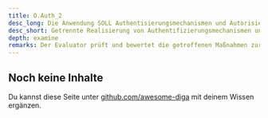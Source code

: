 ```yaml
---
title: O.Auth_2
desc_long: Die Anwendung SOLL Authentisierungsmechanismen und Autorisierungsfunktionen separat realisieren. Sind für die Anwendung verschiedene Rollen notwendig, MUSS eine Autorisierung bei jedem Datenzugriff separat realisiert werden.
desc_short: Getrennte Realisierung von Authentifizierungsmechanismen und Autorisierungsfunktionen.
depth: examine
remarks: Der Evaluator prüft und bewertet die getroffenen Maßnahmen zur Trennung von Autorisierungs- und Authentifizierungsmechanismen. Sollte keine Trennung der Mechanismen vorgenommen sein, sind die Abwägungen des Herstellers zu prüfen und in der Risikobewertung zu berücksichtigen.
---
```


## Noch keine Inhalte

Du kannst diese Seite unter [github.com/awesome-diga](https://github.com/awesome-diga/tr-faq) mit deinem Wissen ergänzen.
